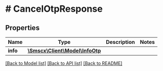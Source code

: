 # # CancelOtpResponse

## Properties

Name | Type | Description | Notes
------------ | ------------- | ------------- | -------------
**info** | [**\Smscx\Client\Model\InfoOtp**](InfoOtp.md) |  |

[[Back to Model list]](../../README.md#models) [[Back to API list]](../../README.md#endpoints) [[Back to README]](../../README.md)
